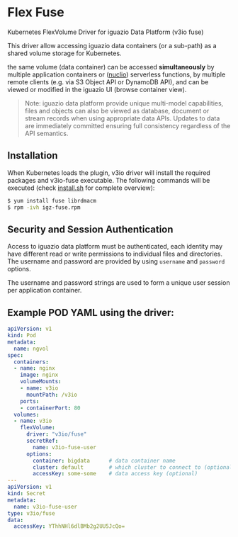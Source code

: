 # Flex Fuse
Kubernetes FlexVolume Driver for iguazio Data Platform (v3io fuse) 

This driver allow accessing iguazio data containers (or a sub-path) as a shared volume storage for Kubernetes.

the same volume (data container) can be accessed **simultaneously** by multiple application containers or ([nuclio](https://github.com/nuclio/nuclio)) serverless functions, by multiple remote clients (e.g. via S3 Object API or DynamoDB API), and can be viewed or modified in the iguazio UI (browse container view). 


> Note: iguazio data platform provide unique multi-model capabilities, files and objects can also be viewed as database, document or stream records when using appropriate data APIs. Updates to data are immediately committed ensuring full consistency regardless of the API semantics.   


## Installation

When Kubernetes loads the plugin, v3io driver will install the required packages and v3io-fuse executable.
The following commands will be executed (check [install.sh](hack/scripts/install.sh) for complete overview):
```bash
$ yum install fuse librdmacm
$ rpm -ivh igz-fuse.rpm
```

## Security and Session Authentication 
Access to iguazio data platform must be authenticated, each identity may have different read or write permissions to individual files and directories. The username and password are provided by using `username` and `password`  options.

The username and password strings are used to form a unique user session per application container.

## Example POD YAML using the driver:

```yaml
apiVersion: v1
kind: Pod
metadata:
  name: ngvol
spec:
  containers:
  - name: nginx
    image: nginx
    volumeMounts:
    - name: v3io
      mountPath: /v3io
    ports:
    - containerPort: 80
  volumes:
  - name: v3io
    flexVolume:
      driver: "v3io/fuse"
      secretRef:   
        name: v3io-fuse-user
      options:
        container: bigdata      # data container name
        cluster: default        # which cluster to connect to (optional, default to "default")
        accessKey: some-some    # data access key (optional)
---
apiVersion: v1
kind: Secret
metadata:
  name: v3io-fuse-user
type: v3io/fuse
data:
  accessKey: YThhNHl6dlBMb2g2UU5JcQo=
```

